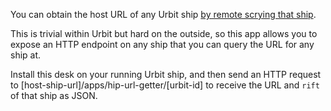 You can obtain the host URL of any Urbit ship [by remote scrying that ship](https://github.com/hanfel-dovned/ship-url-finder/blob/master/desk/app/ship-url-getter.hoon#L94C7-L96C9). 

This is trivial within Urbit but hard on the outside, so this app allows you to expose an HTTP endpoint on any ship that you can query the URL for any ship at.

Install this desk on your running Urbit ship, and then send an HTTP request to [host-ship-url]/apps/hip-url-getter/[urbit-id] to receive the URL and `rift` of that ship as JSON.

